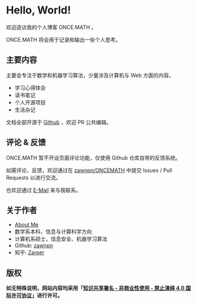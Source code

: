 # **Hello, World!**

欢迎造访我的个人博客 ONCE.MATH 。

ONCE.MATH 将会用于记录和输出一些个人思考。

## 主要内容

主要会专注于数学和机器学习算法，少量涉及计算机与 Web 方面的内容。

 - 学习心得体会
 - 读书笔记
 - 个人开源项目
 - 生活杂记

文档全部开源于 [Github](https://github.com/zawnpn/ONCEMATH/) ，欢迎 PR 公共编辑。

## 评论 & 反馈

ONCE.MATH 暂不开设页面评论功能，仅使用 Github 仓库自带的反馈系统。

如需评论、反馈，欢迎通过在 [zawnpn/ONCEMATH](https://github.com/zawnpn/ONCEMATH/) 中提交 Issues / Pull Requests 以进行交流。

也欢迎通过 [E-Mail](mailto:zawnpn@gmail.com) 来与我联系。

## 关于作者

 - [About Me](/about/)
 - 数学系本科，信息与计算科学方向
 - 计算机系硕士，信息安全、机器学习算法
 - Github: [zawnpn](https://github.com/zawnpn/)
 - 知乎: [Zarper](https://www.zhihu.com/people/zhangwanpeng)

## 版权

**如无特殊说明，网站内容均采用「<a rel="license" target=blank href="https://creativecommons.org/licenses/by-nc-nd/4.0/deed.zh">知识共享署名 - 非商业性使用 - 禁止演绎 4.0 国际许可协议</a>」进行许可。**